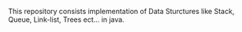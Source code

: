 This repository consists implementation of Data Sturctures like Stack, Queue, Link-list, Trees ect... in java.

